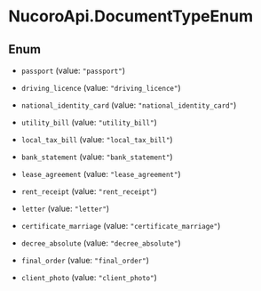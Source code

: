 # NucoroApi.DocumentTypeEnum

## Enum


* `passport` (value: `"passport"`)

* `driving_licence` (value: `"driving_licence"`)

* `national_identity_card` (value: `"national_identity_card"`)

* `utility_bill` (value: `"utility_bill"`)

* `local_tax_bill` (value: `"local_tax_bill"`)

* `bank_statement` (value: `"bank_statement"`)

* `lease_agreement` (value: `"lease_agreement"`)

* `rent_receipt` (value: `"rent_receipt"`)

* `letter` (value: `"letter"`)

* `certificate_marriage` (value: `"certificate_marriage"`)

* `decree_absolute` (value: `"decree_absolute"`)

* `final_order` (value: `"final_order"`)

* `client_photo` (value: `"client_photo"`)


